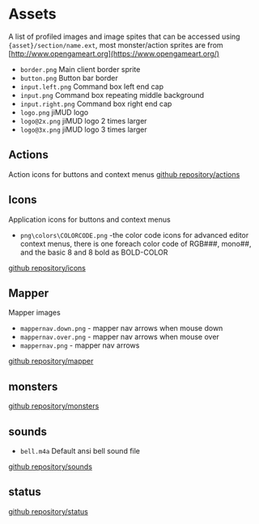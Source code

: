 # Assets

A list of profiled images and image spites that can be accessed using 
`{asset}/section/name.ext`, most monster/action sprites are from [http://www.opengameart.org](https://www.opengameart.org/)

- `border.png` Main client border sprite
- `button.png` Button bar border
- `input.left.png` Command box left end cap
- `input.png` Command box repeating middle background
- `input.right.png` Command box right end cap
- `logo.png` jiMUD logo
- `logo@2x.png` jiMUD logo 2 times larger
- `logo@3x.png` jiMUD logo 3 times larger

## Actions

Action icons for buttons and context menus
[github repository/actions](https://github.com/icewolfz/jiMUD/tree/master/assets/actions)

## Icons

Application icons for buttons and context menus

- `png\colors\COLORCODE.png` -the color code icons for advanced editor context menus, there is one foreach color code of RGB###, mono##, and the basic 8 and 8 bold as BOLD-COLOR 

[github repository/icons](https://github.com/icewolfz/jiMUD/tree/master/assets/icons)

## Mapper

Mapper images

- `mappernav.down.png` - mapper nav arrows when mouse down
- `mappernav.over.png` - mapper nav arrows when mouse over
- `mappernav.png` - mapper nav arrows

[github repository/mapper](https://github.com/icewolfz/jiMUD/tree/master/assets/mapper)

## monsters

[github repository/monsters](https://github.com/icewolfz/jiMUD/tree/master/assets/monsters)

## sounds

- `bell.m4a` Default ansi bell sound file

[github repository/sounds](https://github.com/icewolfz/jiMUD/tree/master/assets/sounds)

## status

[github repository/status](https://github.com/icewolfz/jiMUD/tree/master/assets/status)
